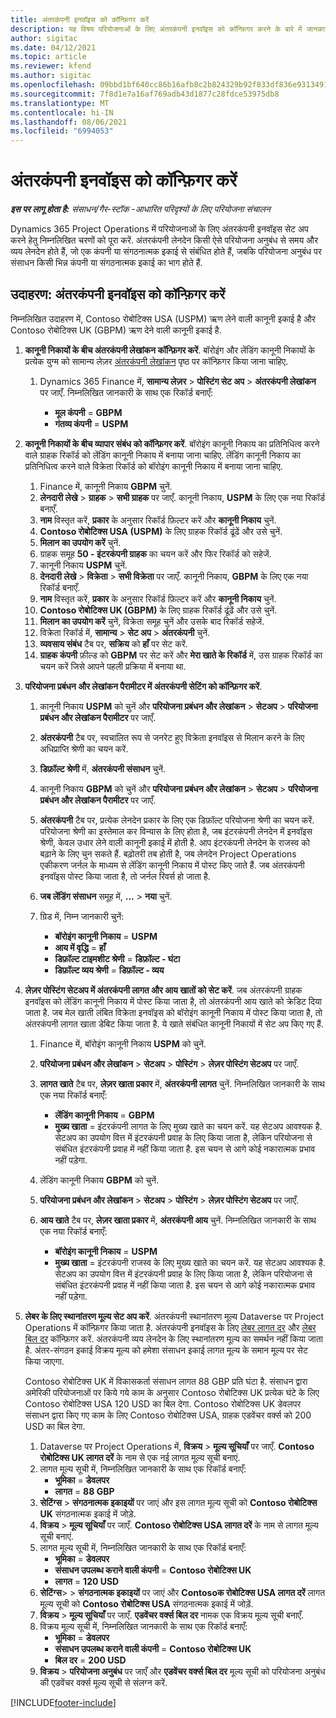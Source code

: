 ```yaml
---
title: अंतरकंपनी इनवॉइस को कॉन्फ़िगर करें
description: यह विषय परियोजनाओं के लिए अंतरकंपनी इनवॉइस को कॉन्फ़िगर करने के बारे में जानकारी और उदाहरण प्रदान करता है.
author: sigitac
ms.date: 04/12/2021
ms.topic: article
ms.reviewer: kfend
ms.author: sigitac
ms.openlocfilehash: 09bbd1bf640cc86b16afb8c2b824329b92f833df836e9313491d57a2f1646440
ms.sourcegitcommit: 7f8d1e7a16af769adb43d1877c28fdce53975db8
ms.translationtype: MT
ms.contentlocale: hi-IN
ms.lasthandoff: 08/06/2021
ms.locfileid: "6994053"
---
```

# <a name="configure-intercompany-invoicing"></a>अंतरकंपनी इनवॉइस को कॉन्फ़िगर करें

_**इस पर लागू होता है:** संसाधन/गैर-स्टॉक -आधारित परिदृश्यों के लिए परियोजना संचालन_

Dynamics 365 Project Operations में परियोजनाओं के लिए अंतरकंपनी इनवॉइस सेट अप करने हेतु निम्नलिखित चरणों को पूरा करें. अंतरकंपनी लेनदेन किसी ऐसे परियोजना अनुबंध से समय और व्यय लेनदेन होते हैं, जो एक कंपनी या संगठनात्मक इकाई से संबंधित होते हैं, जबकि परियोजना अनुबंध पर संसाधन किसी भिन्न कंपनी या संगठनात्मक इकाई का भाग होते हैं.

## <a name="example-configure-intercompany-invoicing"></a>उदाहरण: अंतरकंपनी इनवॉइस को कॉन्फ़िगर करें

निम्नलिखित उदाहरण में, Contoso रोबोटिक्स USA (USPM) ऋण लेने वाली कानूनी इकाई है और Contoso रोबोटिक्स UK (GBPM) ऋण देने वाली कानूनी इकाई है. 

1. **कानूनी निकायों के बीच अंतरकंपनी लेखांकन कॉन्फ़िगर करें**. बॉरोइंग और लेंडिंग कानूनी निकायों के प्रत्येक युग्म को सामान्य लेज़र [अंतरकंपनी लेखांकन](/dynamics365/finance/general-ledger/intercompany-accounting-setup) पृष्ठ पर कॉन्फ़िगर किया जाना चाहिए.
    
    1. Dynamics 365 Finance में, **सामान्य लेज़र** > **पोस्टिंग सेट अप** > **अंतरकंपनी लेखांकन** पर जाएँ. निम्नलिखित जानकारी के साथ एक रिकॉर्ड बनाएँ:

        - **मूल कंपनी** = **GBPM**
        - **गंतव्य कंपनी** = **USPM**

2. **कानूनी निकायों के बीच व्यापार संबंध को कॉन्फ़िगर करें**. बॉरोइंग कानूनी निकाय का प्रतिनिधित्व करने वाले ग्राहक रिकॉर्ड को लेंडिंग कानूनी निकाय में बनाया जाना चाहिए. लेंडिंग कानूनी निकाय का प्रतिनिधित्व करने वाले विक्रेता रिकॉर्ड को बॉरोइंग कानूनी निकाय में बनाया जाना चाहिए.

     1. Finance में, कानूनी निकाय **GBPM** चुनें.
     2. **लेनदारी लेखे** > **ग्राहक** > **सभी ग्राहक** पर जाएँ. कानूनी निकाय, **USPM** के लिए एक नया रिकॉर्ड बनाएँ.
     3. **नाम** विस्तृत करें, **प्रकार** के अनुसार रिकॉर्ड फ़िल्टर करें और **कानूनी निकाय** चुनें. 
     4. **Contoso रोबोटिक्स USA (USPM)** के लिए ग्राहक रिकॉर्ड ढूंढें और उसे चुनें.
     5. **मिलान का उपयोग करें** चुनें. 
     6. ग्राहक समूह **50 - इंटरकंपनी ग्राहक** का चयन करें और फिर रिकॉर्ड को सहेजें.
     7. कानूनी निकाय **USPM** चुनें.
     8. **देनदारी लेखे** > **विक्रेता** > **सभी विक्रेता** पर जाएँ. कानूनी निकाय, **GBPM** के लिए एक नया रिकॉर्ड बनाएँ.
     9. **नाम** विस्तृत करें, **प्रकार** के अनुसार रिकॉर्ड फ़िल्टर करें और **कानूनी निकाय** चुनें. 
     10. **Contoso रोबोटिक्स UK (GBPM)** के लिए ग्राहक रिकॉर्ड ढूंढें और उसे चुनें.
     11. **मिलान का उपयोग करें** चुनें, विक्रेता समूह चुनें और उसके बाद रिकॉर्ड सहेजें.
     12. विक्रेता रिकॉर्ड में, **सामान्य** > **सेट अप** > **अंतरकंपनी** चुनें.
     13. **व्यवसाय संबंध** टैब पर, **सक्रिय** को **हाँ** पर सेट करें.
     14. **ग्राहक कंपनी** फ़ील्ड को **GBPM** पर सेट करें और **मेरा खाते के रिकॉर्ड** में, उस ग्राहक रिकॉर्ड का चयन करें जिसे आपने पहली प्रक्रिया में बनाया था.

3. **परियोजना प्रबंधन और लेखांकन पैरामीटर में अंतरकंपनी सेटिंग को कॉन्फ़िगर करें**. 

    1. कानूनी निकाय **USPM** को चुनें और **परियोजना प्रबंधन और लेखांकन** > **सेटअप** > **परियोजना प्रबंधन और लेखांकन पैरामीटर** पर जाएँ.
    2. **अंतरकंपनी** टैब पर, स्वचालित रूप से जनरेट हुए विक्रेता इनवॉइस से मिलान करने के लिए अधिप्राप्ति श्रेणी का चयन करें.
    3. **डिफ़ॉल्ट श्रेणी** में, **अंतरकंपनी संसाधन** चुनें.
    4. कानूनी निकाय **GBPM** को चुनें और **परियोजना प्रबंधन और लेखांकन** > **सेटअप** > **परियोजना प्रबंधन और लेखांकन पैरामीटर** पर जाएँ.
    5. **अंतरकंपनी** टैब पर, प्रत्येक लेनदेन प्रकार के लिए एक डिफ़ॉल्ट परियोजना श्रेणी का चयन करें. परियोजना श्रेणी का इस्तेमाल कर विन्यास के लिए होता है, जब इंटरकंपनी लेनदेन में इनवॉइस श्रेणी, केवल उधार लेने वाली कानूनी इकाई में होती है. आप इंटरकंपनी लेनदेन के राजस्व को बढ़ाने के लिए चुन सकते हैं. बढ़ोतरी तब होती है, जब लेनदेन Project Operations एकीकरण जर्नल के माध्यम से लेंडिंग कानूनी निकाय में पोस्ट किए जाते हैं. जब अंतरकंपनी इनवॉइस पोस्ट किया जाता है, तो जर्नल रिवर्स हो जाता है.
    6. **जब लेंडिंग संसाधन** समूह में, **...** > **नया** चुनें. 
    7. ग्रिड में, निम्न जानकारी चुनें:

          - **बॉरोइंग कानूनी निकाय** = **USPM**
          - **आय में वृद्धि** = **हाँ**
          - **डिफ़ॉल्ट टाइमशीट श्रेणी** = **डिफ़ॉल्ट - घंटा**
          - **डिफ़ॉल्ट व्यय श्रेणी** = **डिफ़ॉल्ट - व्यय**

4. **लेज़र पोस्टिंग सेटअप में अंतरकंपनी लागत और आय खातों को सेट करें**. जब अंतरकंपनी ग्राहक इनवॉइस को लेंडिंग कानूनी निकाय में पोस्ट किया जाता है, तो अंतरकंपनी आय खाते को क्रेडिट दिया जाता है. जब मेल खाती लंबित विक्रेता इनवॉइस को बॉरोइंग कानूनी निकाय में पोस्ट किया जाता है, तो अंतरकंपनी लागत खाता डेबिट किया जाता है. ये खाते संबंधित कानूनी निकायों में सेट अप किए गए हैं. 
      
     1. Finance में, बॉरोइंग कानूनी निकाय **USPM** को चुनें. 
     2. **परियोजना प्रबंधन और लेखांकन** > **सेटअप** > **पोस्टिंग** > **लेज़र पोस्टिंग सेटअप** पर जाएँ. 
     3. **लागत खाते** टैब पर, **लेज़र खाता प्रकार** में, **अंतरकंपनी लागत** चुनें. निम्नलिखित जानकारी के साथ एक नया रिकॉर्ड बनाएँ:
      
        - **लेंडिंग कानूनी निकाय** = **GBPM**
        - **मुख्य खाता** = इंटरकंपनी लागत के लिए मुख्य खाते का चयन करें. यह सेटअप आवश्यक है. सेटअप का उपयोग वित्त में इंटरकंपनी प्रवाह के लिए किया जाता है, लेकिन परियोजना से संबंधित इंटरकंपनी प्रवाह में नहीं किया जाता है. इस चयन से आगे कोई नकारात्मक प्रभाव नहीं पड़ेगा. 
        
     4. लेंडिंग कानूनी निकाय **GBPM** को चुनें. 
     5. **परियोजना प्रबंधन और लेखांकन** > **सेटअप** > **पोस्टिंग** > **लेज़र पोस्टिंग सेटअप** पर जाएँ. 
     6. **आय खाते** टैब पर, **लेज़र खाता प्रकार** में, **अंतरकंपनी आय** चुनें. निम्नलिखित जानकारी के साथ एक नया रिकॉर्ड बनाएँ:

        - **बॉरोइंग कानूनी निकाय** = **USPM**
        - **मुख्य खाता** = इंटरकंपनी राजस्व के लिए मुख्य खाते का चयन करें. यह सेटअप आवश्यक है. सेटअप का उपयोग वित्त में इंटरकंपनी प्रवाह के लिए किया जाता है, लेकिन परियोजना से संबंधित इंटरकंपनी प्रवाह में नहीं किया जाता है. इस चयन से आगे कोई नकारात्मक प्रभाव नहीं पड़ेगा. 

5. **लेबर के लिए स्थानांतरण मूल्य सेट अप करें**. अंतरकंपनी स्थानांतरण मूल्य Dataverse पर Project Operations में कॉन्फ़िगर किया जाता है. अंतरकंपनी इनवॉइस के लिए [लेबर लागत दर](../pricing-costing/set-up-labor-cost-rate.md#transfer-pricing-and-costs-for-resources-outside-of-your-division-or-legal-entity) और [लेबर बिल दर](../pricing-costing/set-up-labor-bill-rate.md#transfer-pricing-or-set-up-bill-rates-for-resources-from-other-organizational-units-or-divisions) कॉन्फ़िगर करें. अंतरकंपनी व्यय लेनदेन के लिए स्थानांतरण मूल्य का समर्थन नहीं किया जाता है. अंतर-संगठन इकाई विक्रय मूल्य को हमेशा संसाधन इकाई लागत मूल्य के समान मूल्य पर सेट किया जाएगा.

      Contoso रोबोटिक्स UK में विकासकर्ता संसाधन लागत 88 GBP प्रति घंटा है. संसाधन द्वारा अमेरिकी परियोजनाओं पर किये गये काम के अनुसार Contoso रोबोटिक्स UK प्रत्येक घंटे के लिए Contoso रोबोटिक्स USA 120 USD का बिल देगा. Contoso रोबोटिक्स UK डेवलपर संसाधन द्वारा किए गए काम के लिए Contoso रोबोटिक्स USA, ग्राहक एडवेंचर वर्क्स को 200 USD का बिल देगा.

      1. Dataverse पर Project Operations में, **विक्रय** > **मूल्य सूचियाँ** पर जाएँ. **Contoso रोबोटिक्स UK लागत दरें** के नाम से एक नई लागत मूल्य सूची बनाएं. 
      2. लागत मूल्य सूची में, निम्नलिखित जानकारी के साथ एक रिकॉर्ड बनाएँ:
         - **भूमिका** = **डेवलपर**
         - **लागत** = **88 GBP**
      3. **सेटिंग्स** >  **संगठनात्मक इकाइयों** पर जाएं और इस लागत मूल्य सूची को **Contoso रोबोटिक्स UK** संगठनात्मक इकाई में जोड़े.
      4. **विक्रय** > **मूल्य सूचियाँ** पर जाएँ. **Contoso रोबोटिक्स USA लागत दरें** के नाम से लागत मूल्य सूची बनाएं. 
      5. लागत मूल्य सूची में, निम्नलिखित जानकारी के साथ एक रिकॉर्ड बनाएँ:
          - **भूमिका** = **डेवलपर**
          - **संसाधन उपलब्ध कराने वाली कंपनी** = **Contoso रोबोटिक्स UK**
          - **लागत** = **120 USD**
      6. **सेटिंग्स**> > **संगठनात्मक इकाइयों** पर जाएं और **Contosoक रोबोटिक्स USA लागत दरें** लागत मूल्य सूची को **Contoso रोबोटिक्स USA** संगठनात्मक इकाई में जोड़ें.
      7. **विक्रय** > **मूल्य सूचियाँ** पर जाएँ. **एडवेंचर वर्क्स बिल दर** नामक एक विक्रय मूल्य सूची बनाएँ. 
      8. विक्रय मूल्य सूची में, निम्नलिखित जानकारी के साथ एक रिकॉर्ड बनाएँ:
          - **भूमिका** = **डेवलपर**
          - **संसाधन उपलब्ध कराने वाली कंपनी** = **Contoso रोबोटिक्स UK**
          - **बिल दर** = **200 USD**
      9. **विक्रय** > **परियोजना अनुबंध** पर जाएँ और **एडवेंचर वर्क्स बिल दर** मूल्य सूची को परियोजना अनुबंध की एडवेंचर वर्क्स मूल्य सूची से संलग्न करें.


[!INCLUDE[footer-include](../includes/footer-banner.md)]
